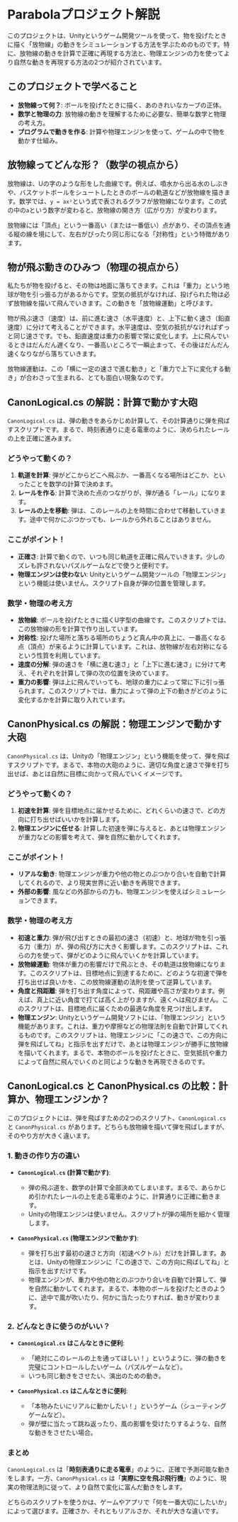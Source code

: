 # Parabolaプロジェクト解説

このプロジェクトは、Unityというゲーム開発ツールを使って、物を投げたときに描く「放物線」の動きをシミュレーションする方法を学ぶためのものです。特に、放物線の動きを計算で正確に再現する方法と、物理エンジンの力を使ってより自然な動きを再現する方法の2つが紹介されています。

## このプロジェクトで学べること

*   **放物線って何？**: ボールを投げたときに描く、あのきれいなカーブの正体。
*   **数学と物理の力**: 放物線の動きを理解するために必要な、簡単な数学と物理の考え方。
*   **プログラムで動きを作る**: 計算や物理エンジンを使って、ゲームの中で物を動かす仕組み。

## 放物線ってどんな形？（数学の視点から）

放物線は、Uの字のような形をした曲線です。例えば、噴水から出る水のしぶきや、バスケットボールをシュートしたときのボールの軌道などが放物線を描きます。数学では、`y = ax²`という式で表されるグラフが放物線になります。この式の中の`a`という数字が変わると、放物線の開き方（広がり方）が変わります。

放物線には「頂点」という一番高い（または一番低い）点があり、その頂点を通る縦の線を境にして、左右がぴったり同じ形になる「対称性」という特徴があります。

## 物が飛ぶ動きのひみつ（物理の視点から）

私たちが物を投げると、その物は地面に落ちてきます。これは「重力」という地球が物を引っ張る力があるからです。空気の抵抗がなければ、投げられた物は必ず放物線を描いて飛んでいきます。この動きを「放物線運動」と呼びます。

物が飛ぶ速さ（速度）は、前に進む速さ（水平速度）と、上下に動く速さ（鉛直速度）に分けて考えることができます。水平速度は、空気の抵抗がなければずっと同じ速さです。でも、鉛直速度は重力の影響で常に変化します。上に飛んでいるときはだんだん遅くなり、一番高いところで一瞬止まって、その後はだんだん速くなりながら落ちていきます。

放物線運動は、この「横に一定の速さで進む動き」と「重力で上下に変化する動き」が合わさって生まれる、とても面白い現象なのです。





## CanonLogical.cs の解説：計算で動かす大砲

`CanonLogical.cs` は、弾の動きをあらかじめ計算して、その計算通りに弾を飛ばすスクリプトです。まるで、時刻表通りに走る電車のように、決められたレールの上を正確に進みます。

### どうやって動くの？

1.  **軌道を計算**: 弾がどこからどこへ飛ぶか、一番高くなる場所はどこか、といったことを数学の計算で決めます。
2.  **レールを作る**: 計算で決めた点のつながりが、弾が通る「レール」になります。
3.  **レールの上を移動**: 弾は、このレールの上を時間に合わせて移動していきます。途中で何かにぶつかっても、レールから外れることはありません。

### ここがポイント！

*   **正確さ**: 計算で動くので、いつも同じ軌道を正確に飛んでいきます。少しのズレも許されないパズルゲームなどで使うと便利です。
*   **物理エンジンは使わない**: Unityというゲーム開発ツールの「物理エンジン」という機能は使いません。スクリプト自身が弾の位置を管理します。

### 数学・物理の考え方

*   **放物線**: ボールを投げたときに描くU字型の曲線です。このスクリプトでは、この放物線の形を計算で作り出しています。
*   **対称性**: 投げた場所と落ちる場所のちょうど真ん中の真上に、一番高くなる点（頂点）が来るように計算しています。これは、放物線が左右対称になるという性質を利用しています。
*   **速度の分解**: 弾の速さを「横に進む速さ」と「上下に進む速さ」に分けて考え、それぞれを計算して弾の次の位置を決めています。
*   **重力の影響**: 弾は上に飛んでいっても、地球の重力によって常に下に引っ張られます。このスクリプトでは、重力によって弾の上下の動きがどのように変化するかを計算に取り入れています。





## CanonPhysical.cs の解説：物理エンジンで動かす大砲

`CanonPhysical.cs` は、Unityの「物理エンジン」という機能を使って、弾を飛ばすスクリプトです。まるで、本物の大砲のように、適切な角度と速さで弾を打ち出せば、あとは自然に目標に向かって飛んでいくイメージです。

### どうやって動くの？

1.  **初速を計算**: 弾を目標地点に届かせるために、どれくらいの速さで、どの方向に打ち出せばいいかを計算します。
2.  **物理エンジンに任せる**: 計算した初速を弾に与えると、あとは物理エンジンが重力などの影響を考えて、弾を自然に動かしてくれます。

### ここがポイント！

*   **リアルな動き**: 物理エンジンが重力や他の物とのぶつかり合いを自動で計算してくれるので、より現実世界に近い動きを再現できます。
*   **外部の影響**: 風などの外部からの力も、物理エンジンを使えばシミュレーションできます。

### 数学・物理の考え方

*   **初速と重力**: 弾が飛び出すときの最初の速さ（初速）と、地球が物を引っ張る力（重力）が、弾の飛び方に大きく影響します。このスクリプトは、これらの力を使って、弾がどのように飛んでいくかを計算しています。
*   **放物線運動**: 物体が重力の影響だけで飛ぶとき、その軌道は放物線になります。このスクリプトは、目標地点に到達するために、どのような初速で弾を打ち出せば良いかを、この放物線運動の法則を使って逆算しています。
*   **角度と飛距離**: 弾を打ち出す角度によって、飛距離や高さが変わります。例えば、真上に近い角度で打てば高く上がりますが、遠くへは飛びません。このスクリプトは、目標地点に届くための最適な角度を見つけ出します。
*   **物理エンジン**: Unityというゲーム開発ソフトには、「物理エンジン」という機能があります。これは、重力や摩擦などの物理法則を自動で計算してくれるものです。このスクリプトは、物理エンジンに「この速さで、この方向に弾を飛ばしてね」と指示を出すだけで、あとは物理エンジンが勝手に放物線を描いてくれます。まるで、本物のボールを投げたときに、空気抵抗や重力によって自然に飛んでいくのと同じような動きを再現できるのです。





## CanonLogical.cs と CanonPhysical.cs の比較：計算か、物理エンジンか？

このプロジェクトには、弾を飛ばすための2つのスクリプト、`CanonLogical.cs` と `CanonPhysical.cs` があります。どちらも放物線を描いて弾を飛ばしますが、そのやり方が大きく違います。

### 1. 動きの作り方の違い

*   **`CanonLogical.cs` (計算で動かす)**:
    *   弾の飛ぶ道を、数学の計算で全部決めてしまいます。まるで、あらかじめ引かれたレールの上を走る電車のように、計算通りに正確に動きます。
    *   Unityの物理エンジンは使いません。スクリプトが弾の場所を細かく管理します。

*   **`CanonPhysical.cs` (物理エンジンで動かす)**:
    *   弾を打ち出す最初の速さと方向（初速ベクトル）だけを計算します。あとは、Unityの物理エンジンに「この速さで、この方向に飛ばしてね」と指示を出すだけです。
    *   物理エンジンが、重力や他の物とのぶつかり合いを自動で計算して、弾を自然に動かしてくれます。まるで、本物のボールを投げたときのように、途中で風が吹いたり、何かに当たったりすれば、動きが変わります。

### 2. どんなときに使うのがいい？

*   **`CanonLogical.cs` はこんなときに便利**:
    *   「絶対にこのレールの上を通ってほしい！」というように、弾の動きを完璧にコントロールしたいゲーム（パズルゲームなど）。
    *   いつも同じ動きをさせたい、演出のための動き。

*   **`CanonPhysical.cs` はこんなときに便利**:
    *   「本物みたいにリアルに動かしたい！」というゲーム（シューティングゲームなど）。
    *   弾が壁に当たって跳ね返ったり、風の影響を受けたりするような、自然な動きをさせたい場合。

### まとめ

`CanonLogical.cs` は「**時刻表通りに走る電車**」のように、正確で予測可能な動きをします。一方、`CanonPhysical.cs` は「**実際に空を飛ぶ飛行機**」のように、現実の物理法則に従って、より自然で変化に富んだ動きをします。

どちらのスクリプトを使うかは、ゲームやアプリで「何を一番大切にしたいか」によって選びます。正確さか、それともリアルさか、それが大きな違いです。



